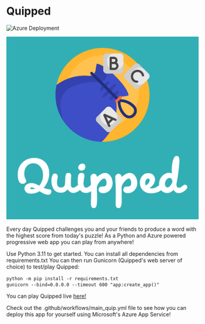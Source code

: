 # Quipped

![Azure Deployment](https://github.com/kevinl95/quipped/actions/workflows/main_quip.yml/badge.svg)

![logo](./static/images/logo.jpg)

Every day Quipped challenges you and your friends to produce a word with the highest score from today's puzzle! As a Python and Azure powered progressive web app you can play from anywhere!

Use Python 3.11 to get started. You can install all dependencies from requirements.txt You can then run Gunicorn (Quipped's web server of choice) to test/play Quipped:

```
python -m pip install -r requirements.txt
gunicorn --bind=0.0.0.0 --timeout 600 "app:create_app()"
```

You can play Quipped live [here!](https://quipped.app)

Check out the .github/workflows/main_quip.yml file to see how you can deploy this app for yourself using Microsoft's Azure App Service!
